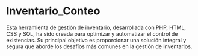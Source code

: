 # Inventario_Conteo
Esta herramienta de gestión de inventario, desarrollada con PHP, HTML, CSS y SQL, ha sido creada para optimizar y automatizar el control de existencias. Su principal objetivo es proporcionar una solución integral y segura que aborde los desafíos más comunes en la gestión de inventarios.

